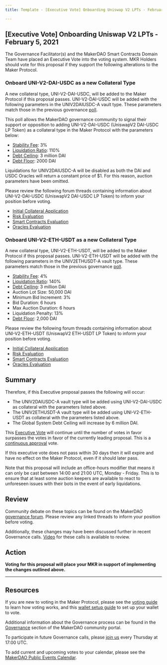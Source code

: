 ```yaml
---
title: Template - [Executive Vote] Onboarding Uniswap V2 LPTs - February 5, 2021

---
```

## [Executive Vote] Onboarding Uniswap V2 LPTs - February 5, 2021

The Governance Facilitator(s) and the MakerDAO Smart Contracts Domain Team have placed an Executive Vote into the voting system. MKR Holders should vote for this proposal if they support the following alterations to the Maker Protocol.

### Onboard UNI-V2-DAI-USDC as a new Collateral Type

A new collateral type, UNI-V2-DAI-USDC, will be added to the Maker Protocol if this proposal passes. UNI-V2-DAI-USDC will be added with the following parameters in the UNIV2DAIUSDC-A vault type. These parameters match those in the previous governance [poll](https://vote.makerdao.com/polling/QmeCbcVz?network=mainnet#poll-detail).

This poll allows the MakerDAO governance community to signal their support or opposition to adding UNI-V2-DAI-USDC (UniswapV2 DAI-USDC LP Token) as a collateral type in the Maker Protocol with the parameters below:

* [Stability Fee](https://community-development.makerdao.com/en/learn/governance/param-stability-fee): 3%
* [Liquidation Ratio](https://community-development.makerdao.com/en/learn/governance/param-liquidation-ratio): 110%
* [Debt Ceiling](https://community-development.makerdao.com/en/learn/governance/param-debt-ceiling): 3 million DAI
* [Debt Floor](https://community-development.makerdao.com/en/learn/governance/param-debt-floor): 2000 DAI

Liquidations for UNIV2DAIUSDC-A will be disabled as both the DAI and USDC Oracles will return a constant price of $1. For this reason, auction parameters have been omitted.

Please review the following forum threads containing information about UNI-V2-DAI-USDC (UniswapV2 DAI-USDC LP Token) to inform your position before voting.
* [Initial Collateral Application](https://forum.makerdao.com/t/uni-v2-dai-usdc-mip6-collateral-onboarding-application/5830)
* [Risk Evaluation](https://forum.makerdao.com/t/uni-v2-dai-usdc-collateral-onboarding-risk-evaluation/6258)
* [Smart Contracts Evaluation](https://forum.makerdao.com/t/uni-v2-dai-usdc-erc20-token-smart-contract-technical-assessment/6232)
* [Oracles Evaluation](https://forum.makerdao.com/t/uni-v2-dai-usdc-collateral-onboarding-oracle-assessment-mip10c3-sp22/6285)

### Onboard UNI-V2-ETH-USDT as a new Collateral Type

A new collateral type, UNI-V2-ETH-USDT, will be added to the Maker Protocol if this proposal passes. UNI-V2-ETH-USDT will be added with the following parameters in the UNIV2ETHUSDT-A vault type. These parameters match those in the previous governance [poll](https://vote.makerdao.com/polling/Qma6wD3v?network=mainnet).

* [Stability Fee](https://community-development.makerdao.com/en/learn/governance/param-stability-fee): 4%
* [Liquidation Ratio](https://community-development.makerdao.com/en/learn/governance/param-liquidation-ratio): 140%
* [Debt Ceiling](https://community-development.makerdao.com/en/learn/governance/param-debt-ceiling): 3 million DAI
* Auction Lot Size: 50,000 DAI
* Minimum Bid Increment: 3%
* Bid Duration: 6 hours
* Max Auction Duration: 6 hours
* Liquidation Penalty: 13%
* [Debt Floor](https://community-development.makerdao.com/en/learn/governance/param-debt-floor): 2,000 DAI

Please review the following forum threads containing information about UNI-V2-ETH-USDT (UniswapV2 ETH-USDT LP Token) to inform your position before voting.
* [Initial Collateral Application](https://forum.makerdao.com/t/uni-v2-eth-usdt-dai-collateral-onboarding-application/4280)
* [Risk Evaluation](https://forum.makerdao.com/t/uni-v2-eth-usdt-collateral-onboarding-risk-evaluation/6259)
* [Smart Contracts Evaluation](https://forum.makerdao.com/t/uni-v2-eth-usdt-erc20-token-smart-contract-technical-assessment/6231)
* [Oracles Evaluation](https://forum.makerdao.com/t/uni-v2-eth-usdt-collateral-onboarding-oracle-assessment-mip10c3-sp22/6284)

## Summary

Therefore, if this Executive proposal passes the following will occur:
* The UNIV2DAIUSDC-A vault type will be added using UNI-V2-DAI-USDC as collateral with the parameters listed above.
* The UNIV2ETHUSDT-A vault type will be added using UNI-V2-ETH-USDT as collateral with the parameters listed above.
* The Global System Debt Ceiling will increase by 6 million DAI.

This [Executive Vote](https://community-development.makerdao.com/en/learn/governance/on-chain-gov) will continue until the number of votes in favor surpasses the votes in favor of the currently leading proposal. This is a [continuous approval](https://community-development.makerdao.com/en/learn/governance/how-voting-works) vote. 

If this executive vote does not pass within 30 days then it will expire and have no effect on the Maker Protocol, even if it should later pass. 

Note that this proposal will include an office-hours modifier that means it can only be cast between 14:00 and 21:00 UTC, Monday - Friday. This is to ensure that at least some auction keepers are available to react to unforeseen issues with their bots in the event of early liquidations.


## Review

Community debate on these topics can be found on the MakerDAO [governance forum](https://forum.makerdao.com/). Please review any linked threads to inform your position before voting.

Additionally, these changes may have been discussed further in recent Governance calls. [Video](https://www.youtube.com/playlist?list=PLLzkWCj8ywWNq5-90-Id6VPSsrk4OWVan) for these calls is available to review.

## Action

**Voting for this proposal will place your MKR in support of implementing the changes outlined above.**

---

## Resources

If you are new to voting in the Maker Protocol, please see the [voting guide](https://community-development.makerdao.com/en/learn/governance/how-voting-works/) to learn how voting works, and this [wallet setup guide](https://community-development.makerdao.com/en/learn/governance/voting-setup/) to set up your wallet to vote.

Additional information about the Governance process can be found in the [Governance](https://community-development.makerdao.com/en/learn/governance) section of the MakerDAO community portal.

To participate in future Governance calls, please [join us](https://github.com/makerdao/community/tree/master/governance/governance-and-risk-meetings) every Thursday at 17:00 UTC.

To add current and upcoming votes to your calendar, please see the [MakerDAO Public Events Calendar](https://calendar.google.com/calendar/embed?src=makerdao.com_3efhm2ghipksegl009ktniomdk%40group.calendar.google.com&ctz=UTC&mode=week&showCalendars=0&showPrint=0).
